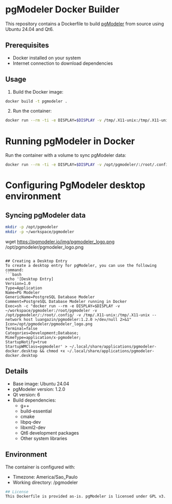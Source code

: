 # pgModeler Docker Builder

This repository contains a Dockerfile to build [pgModeler](https://pgmodeler.io/) from source using Ubuntu 24.04 and Qt6.

## Prerequisites

- Docker installed on your system
- Internet connection to download dependencies

## Usage

1. Build the Docker image:
```bash
docker build -t pgmodeler .
```

2. Run the container:
```bash
docker run --rm -ti -e DISPLAY=$DISPLAY -v /tmp/.X11-unix:/tmp/.X11-unix pgmodeler
```

# Running pgModeler in Docker

Run the container with a volume to sync pgModeler data:
```bash
docker run --rm -ti -e DISPLAY=$DISPLAY -v /opt/pgmodeler/:/root/.config/ -v /tmp/.X11-unix:/tmp/.X11-unix luangazin/pgmodeler:1.2.0
```

# Configuring PgModeler desktop environment

## Syncing pgModeler data
```bash
mkdir -p /opt/pgmodeler
mkdir -p ~/workspace/pgmodeler
```

wget https://pgmodeler.io/img/pgmodeler_logo.png /opt/pgmodeler/pgmodeler_logo.png
```

## Creating a Desktop Entry
To create a desktop entry for pgModeler, you can use the following command:
```bash
echo '[Desktop Entry]
Version=1.0
Type=Application
Name=PG Modeler
GenericName=PostgreSQL Database Modeler
Comment=PostgreSQL Database Modeler running in Docker
Exec=sh -c "docker run --rm -e DISPLAY=$DISPLAY -v ~/workspace/pgmodeler:/root/pgmodeler -v /opt/pgmodeler/:/root/.config/ -v /tmp/.X11-unix:/tmp/.X11-unix --network host luangazin/pgmodeler:1.2.0 >/dev/null 2>&1"
Icon=/opt/pgmodeler/pgmodeler_logo.png
Terminal=false
Categories=Development;Database;
MimeType=application/x-pgmodeler;
StartupNotify=true
StartupWMClass=pgmodeler' > ~/.local/share/applications/pgmodeler-docker.desktop && chmod +x ~/.local/share/applications/pgmodeler-docker.desktop
```

## Details

- Base image: Ubuntu 24.04
- pgModeler version: 1.2.0
- Qt version: 6
- Build dependencies:
  - g++
  - build-essential
  - cmake
  - libpq-dev
  - libxml2-dev
  - Qt6 development packages
  - Other system libraries

## Environment

The container is configured with:
- Timezone: America/Sao_Paulo
- Working directory: /pgmodeler

```bash
## License
This Dockerfile is provided as-is. pgModeler is licensed under GPL v3. See [pgModeler's repository](https://github.com/pgmodeler/pgmodeler) for more details.

